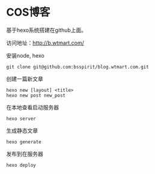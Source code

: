 COS博客
===============================

基于hexo系统搭建在github上面。

访问地址：http://b.wtmart.com/

安装node, hexo

```{bash}
git clone git@github.com:bsspirit/blog.wtmart.com.git
```

创建一篇新文章

```{bash}
hexo new [layout] <title>
hexo new post new_post
```

在本地查看启动服务器
```{bash}
hexo server
```

生成静态文章

```{bash}
hexo generate
```

发布到在服务器
```{bash}
hexo deploy
```